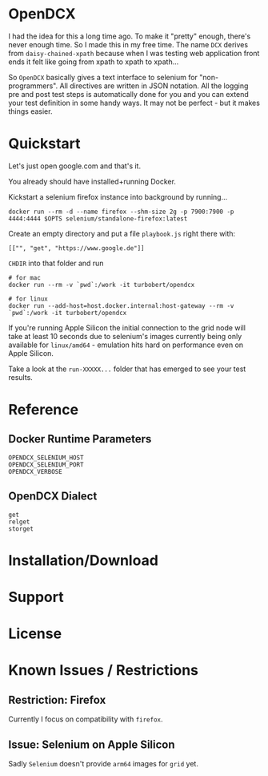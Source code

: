 # OpenDCX

I had the idea for this a long time ago. To make it "pretty" enough, there's never enough time. So I made this in my free time. The name `DCX` derives from `daisy-chained-xpath` because when I was testing web application front ends it felt like going from xpath to xpath to xpath...

So `OpenDCX` basically gives a text interface to selenium for "non-programmers". All directives are written in JSON notation. All the logging pre and post test steps is automatically done for you and you can extend your test definition in some handy ways. It may not be perfect - but it makes things easier.

# Quickstart

Let's just open google.com and that's it.

You already should have installed+running Docker.

Kickstart a selenium firefox instance into background by running...

    docker run --rm -d --name firefox --shm-size 2g -p 7900:7900 -p 4444:4444 $OPTS selenium/standalone-firefox:latest

Create an empty directory and put a file `playbook.js` right there with:

    [["", "get", "https://www.google.de"]]

`CHDIR` into that folder and run

    # for mac
    docker run --rm -v `pwd`:/work -it turbobert/opendcx
    
    # for linux
    docker run --add-host=host.docker.internal:host-gateway --rm -v `pwd`:/work -it turbobert/opendcx

If you're running Apple Silicon the initial connection to the grid node will take at least 10 seconds due to selenium's images currently being only available for `linux/amd64` - emulation hits hard on performance even on Apple Silicon.

Take a look at the `run-XXXXX...` folder that has emerged to see your test results.

# Reference

## Docker Runtime Parameters

    OPENDCX_SELENIUM_HOST
    OPENDCX_SELENIUM_PORT
    OPENDCX_VERBOSE

## OpenDCX Dialect

    get
    relget
    storget

# Installation/Download

# Support

# License

# Known Issues / Restrictions

## Restriction: Firefox

Currently I focus on compatibility with `firefox`.

## Issue: Selenium on Apple Silicon

Sadly `Selenium` doesn't provide `arm64` images for `grid` yet.
